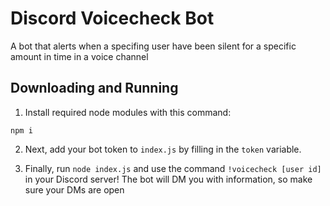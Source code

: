 # Discord Voicecheck Bot
A bot that alerts when a specifing user have been silent for a specific amount in time in a voice channel

## Downloading and Running
1. Install required node modules with this command:
```
npm i
```

2. Next, add your bot token to ``index.js`` by filling in the ``token`` variable.

4. Finally, run ``node index.js`` and use the command ``!voicecheck [user id]``  in your Discord server! The bot will DM you with information, so make sure your DMs are open
